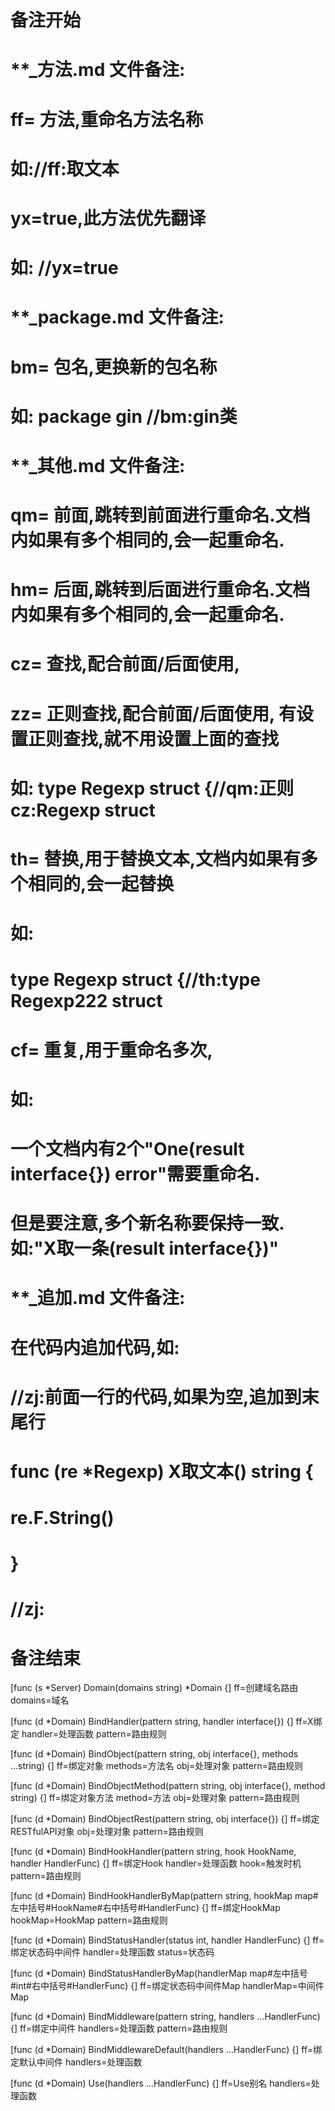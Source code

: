 # 备注开始
# **_方法.md 文件备注:
# ff= 方法,重命名方法名称
# 如://ff:取文本
#
# yx=true,此方法优先翻译
# 如: //yx=true

# **_package.md 文件备注:
# bm= 包名,更换新的包名称 
# 如: package gin //bm:gin类

# **_其他.md 文件备注:
# qm= 前面,跳转到前面进行重命名.文档内如果有多个相同的,会一起重命名.
# hm= 后面,跳转到后面进行重命名.文档内如果有多个相同的,会一起重命名.
# cz= 查找,配合前面/后面使用,
# zz= 正则查找,配合前面/后面使用, 有设置正则查找,就不用设置上面的查找
# 如: type Regexp struct {//qm:正则 cz:Regexp struct
#
# th= 替换,用于替换文本,文档内如果有多个相同的,会一起替换
# 如:
# type Regexp struct {//th:type Regexp222 struct
#
# cf= 重复,用于重命名多次,
# 如: 
# 一个文档内有2个"One(result interface{}) error"需要重命名.
# 但是要注意,多个新名称要保持一致. 如:"X取一条(result interface{})"

# **_追加.md 文件备注:
# 在代码内追加代码,如:
# //zj:前面一行的代码,如果为空,追加到末尾行
# func (re *Regexp) X取文本() string { 
# re.F.String()
# }
# //zj:
# 备注结束

[func (s *Server) Domain(domains string) *Domain {]
ff=创建域名路由
domains=域名

[func (d *Domain) BindHandler(pattern string, handler interface{}) {]
ff=X绑定
handler=处理函数
pattern=路由规则

[func (d *Domain) BindObject(pattern string, obj interface{}, methods ...string) {]
ff=绑定对象
methods=方法名
obj=处理对象
pattern=路由规则

[func (d *Domain) BindObjectMethod(pattern string, obj interface{}, method string) {]
ff=绑定对象方法
method=方法
obj=处理对象
pattern=路由规则

[func (d *Domain) BindObjectRest(pattern string, obj interface{}) {]
ff=绑定RESTfulAPI对象
obj=处理对象
pattern=路由规则

[func (d *Domain) BindHookHandler(pattern string, hook HookName, handler HandlerFunc) {]
ff=绑定Hook
handler=处理函数
hook=触发时机
pattern=路由规则

[func (d *Domain) BindHookHandlerByMap(pattern string, hookMap map#左中括号#HookName#右中括号#HandlerFunc) {]
ff=绑定HookMap
hookMap=HookMap
pattern=路由规则

[func (d *Domain) BindStatusHandler(status int, handler HandlerFunc) {]
ff=绑定状态码中间件
handler=处理函数
status=状态码

[func (d *Domain) BindStatusHandlerByMap(handlerMap map#左中括号#int#右中括号#HandlerFunc) {]
ff=绑定状态码中间件Map
handlerMap=中间件Map

[func (d *Domain) BindMiddleware(pattern string, handlers ...HandlerFunc) {]
ff=绑定中间件
handlers=处理函数
pattern=路由规则

[func (d *Domain) BindMiddlewareDefault(handlers ...HandlerFunc) {]
ff=绑定默认中间件
handlers=处理函数

[func (d *Domain) Use(handlers ...HandlerFunc) {]
ff=Use别名
handlers=处理函数
